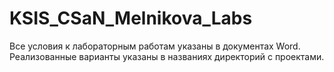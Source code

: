 # KSIS_CSaN_Melnikova_Labs
Все условия к лабораторным работам указаны в документах Word. Реализованные варианты указаны в названиях директорий с проектами.
